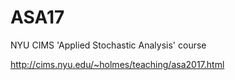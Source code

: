 # ASA17
NYU CIMS 'Applied Stochastic Analysis' course

http://cims.nyu.edu/~holmes/teaching/asa2017.html
